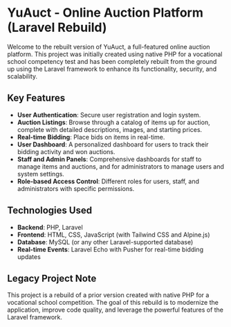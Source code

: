 # YuAuct - Online Auction Platform (Laravel Rebuild)

Welcome to the rebuilt version of YuAuct, a full-featured online auction platform. This project was initially created using native PHP for a vocational school competency test and has been completely rebuilt from the ground up using the Laravel framework to enhance its functionality, security, and scalability.

## Key Features

* **User Authentication**: Secure user registration and login system.
* **Auction Listings**: Browse through a catalog of items up for auction, complete with detailed descriptions, images, and starting prices.
* **Real-time Bidding**: Place bids on items in real-time.
* **User Dashboard**: A personalized dashboard for users to track their bidding activity and won auctions.
* **Staff and Admin Panels**: Comprehensive dashboards for staff to manage items and auctions, and for administrators to manage users and system settings.
* **Role-based Access Control**: Different roles for users, staff, and administrators with specific permissions.

## Technologies Used

* **Backend**: PHP, Laravel
* **Frontend**: HTML, CSS, JavaScript (with Tailwind CSS and Alpine.js)
* **Database**: MySQL (or any other Laravel-supported database)
* **Real-time Events**: Laravel Echo with Pusher for real-time bidding updates

## Legacy Project Note

This project is a rebuild of a prior version created with native PHP for a vocational school competition. The goal of this rebuild is to modernize the application, improve code quality, and leverage the powerful features of the Laravel framework.